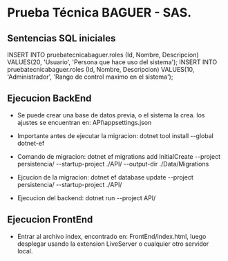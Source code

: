 # Prueba Técnica BAGUER - SAS.

## Sentencias SQL iniciales

INSERT INTO pruebatecnicabaguer.roles (Id, Nombre, Descripcion) VALUES(20, 'Usuario', 'Persona que hace uso del sistema');
INSERT INTO pruebatecnicabaguer.roles (Id, Nombre, Descripcion) VALUES(10, 'Administrador', 'Rango de control maximo en el sistema');

## Ejecucion BackEnd

- Se puede crear una base de datos previa, o el sistema la crea. los ajustes se encuentran en:  API\appsettings.json

- Importante antes de ejecutar la migracion: dotnet tool install --global dotnet-ef

- Comando de migracion: dotnet ef migrations add InitialCreate --project persistencia/ --startup-project ./API/ --output-dir ./Data/Migrations

- Ejcucion de la migracion: dotnet ef database update --project persistencia/ --startup-project ./API/

- Ejecucion del backend: dotnet run --project API/

## Ejecucion FrontEnd

- Entrar al archivo index, encontrado en: FrontEnd/index.html, luego desplegar usando la extension LiveServer o cualquier otro servidor local.